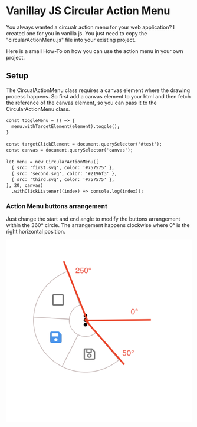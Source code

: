 # Vanillay JS Circular Action Menu

You always wanted a circualr action menu for your web application? I created one for you in vanilla js. You just need to copy the "circularActionMenu.js" file into your existing project.

Here is a small How-To on how you can use the action menu in your own project.

## Setup
The CircualActionMenu class requires a canvas element where the drawing process happens. So first add a canvas element to your html and then fetch the reference of the canvas element, so you can pass it to the CircularActionMenu class.

```
const toggleMenu = () => {
  menu.withTargetElement(element).toggle();
}

const targetClickElement = document.querySelector('#test');
const canvas = document.querySelector('canvas');

let menu = new CircularActionMenu([
  { src: 'first.svg', color: '#757575' },
  { src: 'second.svg', color: '#2196f3' },
  { src: 'third.svg', color: '#757575' },
], 20, canvas)
  .withClickListener((index) => console.log(index));
```

### Action Menu buttons arrangement

Just change the start and end angle to modify the buttons arrangement within the 360° circle. The arrangement happens clockwise where 0° is the right horizontal position.

![alt text](https://github.com/willybaer/circular_action_menu/blob/main/example.png?raw=true)

